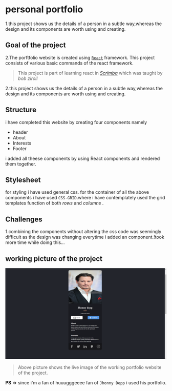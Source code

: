 # personal portfolio
1.this project shows us the details of a person in a subtle way,whereas the design and its components are worth using and creating.
## Goal of the project
2.The porftfolio website is created using [`React`](https://reactjs.org/) framework.
This project consists of various basic commands of the react framework.

>This project is part of learning react in [*Scrimba*](https://scrimba.com/allcourses) which was taught by *bob ziroll*

2.this project shows us the details of a person in a subtle way,whereas the design and its components are worth using and creating.

## Structure
i have completed this website by creating four components namely 
* header
 * About
 * Interests
 * Footer

i added all theese components by using React components and rendered them together.

## Stylesheet
for styling i have used general css. for the container of all the above components i have used `CSS-GRID`.where i have contemplately used the grid templates function of both *rows* and *columns* .

## Challenges
1.combining the components without altering the css code was seemingly difficult as the design was changing everytime i added an component.!took more time while doing this...

## working picture of the project

![Jhonny depp](public/images/example.png)
> Above picture shows the live image of the working portfolio website of the project. <br/>

**PS** => since i'm a fan of huuugggeeee fan of `Jhonny Depp`
i used his portfolio.


